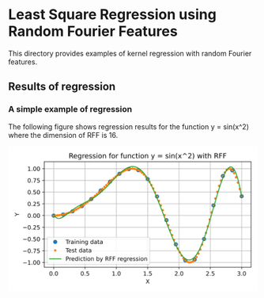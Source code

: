 Least Square Regression using Random Fourier Features
====================================================================================================

This directory provides examples of kernel regression with random Fourier features.


Results of regression
----------------------------------------------------------------------------------------------------

### A simple example of regression

The following figure shows regression results for the function y = sin(x^2) where the dimension
of RFF is 16.

<div align="center">
  <img src="./figures/figure_least_square_regression.svg" width="640" alt="Regression results for function y = sin(x^2) with RFF" />
</div>

